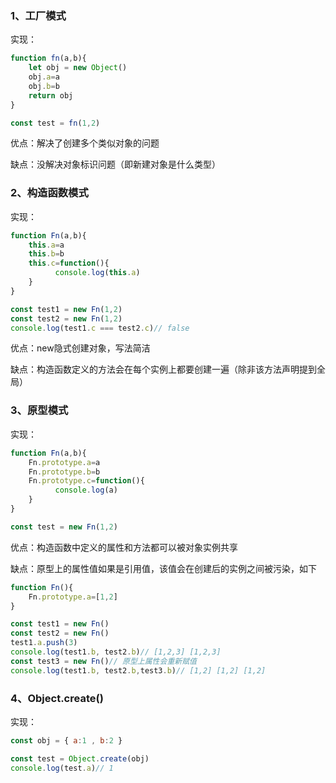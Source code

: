 ### 1、工厂模式

实现：

```js
function fn(a,b){
    let obj = new Object()
    obj.a=a
    obj.b=b
    return obj
}

const test = fn(1,2)

```

优点：解决了创建多个类似对象的问题

缺点：没解决对象标识问题（即新建对象是什么类型）

### 2、构造函数模式

实现：

```js
function Fn(a,b){
    this.a=a
    this.b=b
    this.c=function(){
          console.log(this.a)
    }
}

const test1 = new Fn(1,2)
const test2 = new Fn(1,2)
console.log(test1.c === test2.c)// false

```

优点：new隐式创建对象，写法简洁

缺点：构造函数定义的方法会在每个实例上都要创建一遍（除非该方法声明提到全局）

### 3、原型模式

实现：

```js
function Fn(a,b){
    Fn.prototype.a=a
    Fn.prototype.b=b
    Fn.prototype.c=function(){
          console.log(a)
    }
}

const test = new Fn(1,2)

```

优点：构造函数中定义的属性和方法都可以被对象实例共享

缺点：原型上的属性值如果是引用值，该值会在创建后的实例之间被污染，如下

```js
function Fn(){
    Fn.prototype.a=[1,2]
}

const test1 = new Fn()
const test2 = new Fn()
test1.a.push(3)
console.log(test1.b, test2.b)// [1,2,3] [1,2,3] 
const test3 = new Fn()// 原型上属性会重新赋值
console.log(test1.b, test2.b,test3.b)// [1,2] [1,2] [1,2] 

```

### 4、Object.create()

实现：

```js
const obj = { a:1 , b:2 }

const test = Object.create(obj)
console.log(test.a)// 1

```

